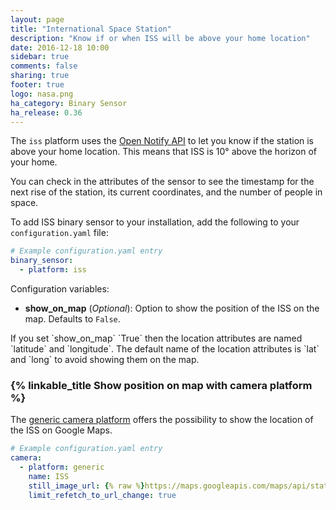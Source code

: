 ```yaml
---
layout: page
title: "International Space Station"
description: "Know if or when ISS will be above your home location"
date: 2016-12-18 10:00
sidebar: true
comments: false
sharing: true
footer: true
logo: nasa.png
ha_category: Binary Sensor
ha_release: 0.36
---
```


The `iss` platform uses the [Open Notify API](http://open-notify.org/Open-Notify-API/ISS-Location-Now/) to let you know if the station is above your home location. This means that ISS is 10° above the horizon of your home.

You can check in the attributes of the sensor to see the timestamp for the next rise of the station, its current coordinates, and the number of people in space.

To add ISS binary sensor to your installation, add the following to your `configuration.yaml` file:

```yaml
# Example configuration.yaml entry
binary_sensor:
  - platform: iss
```

Configuration variables:

- **show_on_map** (*Optional*): Option to show the position of the ISS on the map. Defaults to `False`.

<p class='note warning'>
If you set `show_on_map` `True` then the location attributes are named `latitude` and `longitude`. The default name of the location attributes is `lat` and `long` to avoid showing them on the map.
</p>


### {% linkable_title Show position on map with camera platform %}

The [generic camera platform](/components/camera.mjpeg/) offers the possibility to show the location of the ISS on Google Maps.

```yaml
# Example configuration.yaml entry
camera:
  - platform: generic
    name: ISS
    still_image_url: {% raw %}https://maps.googleapis.com/maps/api/staticmap?center={{ states.binary_sensor.iss.attributes.latitude }},{{ states.binary_sensor.iss.attributes.longitude }}&zoom=5&size=500x500&maptype=roadmap&markers=color:blue%7Clabel:P%7C{{ states.binary_sensor.iss.attributes.latitude }},{{ states.binary_sensor.iss.attributes.longitude }}{% endraw %}
    limit_refetch_to_url_change: true
```

